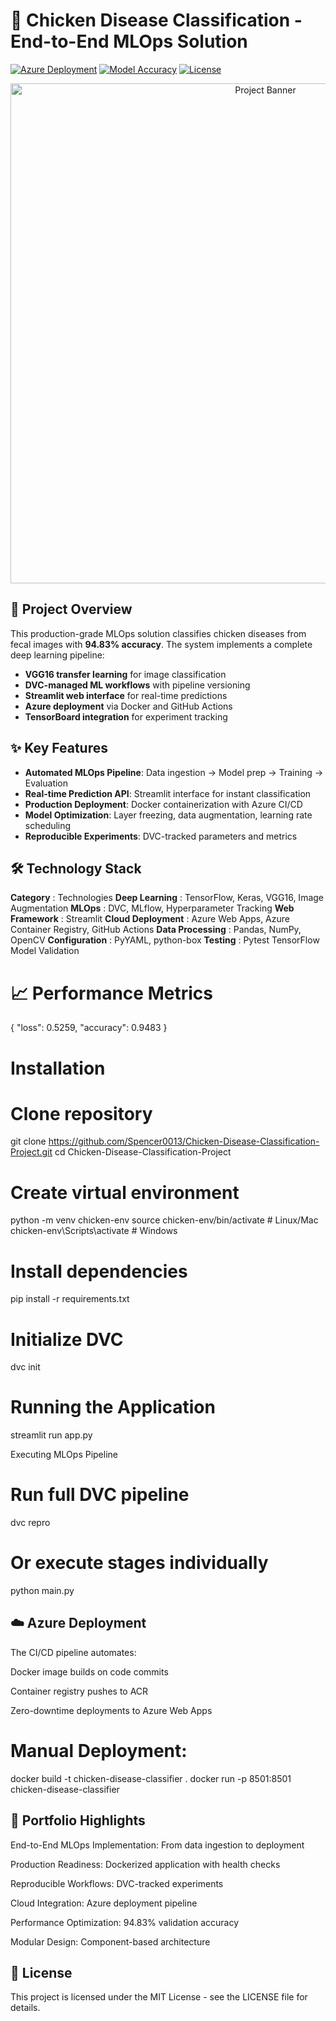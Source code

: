 # 🐔 Chicken Disease Classification - End-to-End MLOps Solution

[![Azure Deployment](https://img.shields.io/badge/Deployed%20on-Azure%20Web%20Apps-blue)](https://drive.google.com/file/d/17Z2CfxA1oRAweGsSEKo_LlSi9hbj76pS/view?usp=sharing)
[![Model Accuracy](https://img.shields.io/badge/Accuracy-94.83%25-brightgreen)](scores.json)
[![License](https://img.shields.io/badge/License-MIT-green.svg)](LICENSE)

<div align="center">
  <img src="https://i.imgur.com/chicken-disease-banner.jpg" alt="Project Banner" width="800">
</div>

## 🚀 Project Overview
This production-grade MLOps solution classifies chicken diseases from fecal images with **94.83% accuracy**. The system implements a complete deep learning pipeline:
- **VGG16 transfer learning** for image classification
- **DVC-managed ML workflows** with pipeline versioning
- **Streamlit web interface** for real-time predictions
- **Azure deployment** via Docker and GitHub Actions
- **TensorBoard integration** for experiment tracking

## ✨ Key Features
- **Automated MLOps Pipeline**: Data ingestion → Model prep → Training → Evaluation
- **Real-time Prediction API**: Streamlit interface for instant classification
- **Production Deployment**: Docker containerization with Azure CI/CD
- **Model Optimization**: Layer freezing, data augmentation, learning rate scheduling
- **Reproducible Experiments**: DVC-tracked parameters and metrics


##  🛠️ Technology Stack
**Category**	         :           Technologies
**Deep Learning**	     :     TensorFlow, Keras, VGG16, Image Augmentation
**MLOps**	             :    DVC, MLflow, Hyperparameter Tracking
**Web Framework**	     :     Streamlit
**Cloud Deployment**	 :     Azure Web Apps, Azure Container Registry, GitHub Actions
**Data Processing**	   :       Pandas, NumPy, OpenCV
**Configuration**	     :     PyYAML, python-box
**Testing**	           :       Pytest TensorFlow Model Validation



  # 📈 Performance Metrics

 {
    "loss": 0.5259,
    "accuracy": 0.9483
}

  # Installation

 # Clone repository
git clone https://github.com/Spencer0013/Chicken-Disease-Classification-Project.git
cd Chicken-Disease-Classification-Project

# Create virtual environment
python -m venv chicken-env
source chicken-env/bin/activate  # Linux/Mac
chicken-env\Scripts\activate    # Windows

# Install dependencies
pip install -r requirements.txt

# Initialize DVC
dvc init

 # Running the Application
 streamlit run app.py

 Executing MLOps Pipeline

 # Run full DVC pipeline
dvc repro

# Or execute stages individually
python main.py

## ☁️ Azure Deployment

The CI/CD pipeline automates:

Docker image builds on code commits

Container registry pushes to ACR

Zero-downtime deployments to Azure Web Apps

# Manual Deployment:
docker build -t chicken-disease-classifier .
docker run -p 8501:8501 chicken-disease-classifier

## 📝 Portfolio Highlights

End-to-End MLOps Implementation: From data ingestion to deployment

Production Readiness: Dockerized application with health checks

Reproducible Workflows: DVC-tracked experiments

Cloud Integration: Azure deployment pipeline

Performance Optimization: 94.83% validation accuracy

Modular Design: Component-based architecture

## 📜 License
This project is licensed under the MIT License - see the LICENSE file for details.
